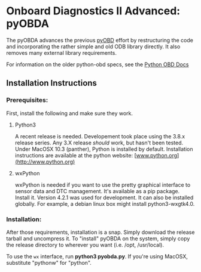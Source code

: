 # Onboard Diagnostics II Advanced: pyOBDA

The pyOBDA advances the previous [pyOBD](https://github.com/barracuda-fsh/pyobd) effort by restructuring the code and incorporating the rather simple and old ODB library directly.  It also removes many external library requirements.

For information on the older python-obd specs, see the [Python OBD Docs](https://python-obd.readthedocs.io/)

## Installation Instructions

### Prerequisites:

First, install the following and make sure they work.

1. Python3

    A recent release is needed. Developement took place using the 3.8.x release series. Any 3.X release *should* work, but hasn't been tested. Under MacOSX 10.3 (panther), Python is installed by default. Installation instructions are available at the python website: [www.python.org](http://www.python.org)

2. wxPython

    wxPython is needed if you want to use the pretty graphical interface to sensor data and DTC management. It's available as a pip package. Install it. Version 4.2.1 was used for development. It can also be installed globally. For example, a debian linux box might install python3-wxgtk4.0.

### Installation:

After those requirements, installation is a snap. Simply download the release tarball and uncompress it. To "install" pyOBDA on the system, simply copy the release directory to wherever you want (i.e. /opt, /usr/local).

To use the `wx` interface, run **python3 pyobda.py**. If you're using MacOSX, substitute "pythonw" for "python".
